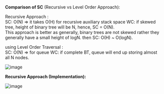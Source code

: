 **Comparison of SC** (Recursive vs Level Order Approach):  

Recursive Approach :  
SC: O(N) => it takes O(H) for recursive auxiliary stack space WC: if skewed tree, height of binary tree will be N, hence, SC = O(N).  
This approach is better as generally, binary trees are not skewed rather they generally have a small height of logN. then SC: O(H) ~ O(logN).

using Level Order Traversal :  
SC: O(N) => for queue WC: if complete BT, queue will end up storing almost all N nodes.       
        
![image](https://github.com/user-attachments/assets/f652c7fb-3fe6-4f26-8195-e2c9c76c900a)   

**Recursive Approach (Implementation):**   
   
![image](https://github.com/user-attachments/assets/5fef4cda-67b7-421e-a040-c8aaca87a237)

